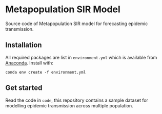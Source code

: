 # Metapopulation SIR Model

Source code of Metapopulation SIR model for forecasting epidemic transmission.

## Installation

All required packages are list in `environment.yml` which is available from [Anaconda](https://anaconda.org/). Install with:

```
conda env create -f environment.yml
```

## Get started

Read the code in `code`, this repository contains a sample dataset for modelling epidemic transmission across multiple population. 